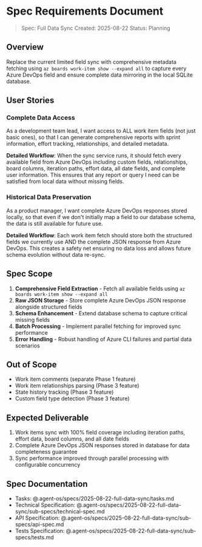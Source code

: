 # Spec Requirements Document

> Spec: Full Data Sync
> Created: 2025-08-22
> Status: Planning

## Overview

Replace the current limited field sync with comprehensive metadata fetching using `az boards work-item show --expand all` to capture every Azure DevOps field and ensure complete data mirroring in the local SQLite database.

## User Stories

### Complete Data Access

As a development team lead, I want access to ALL work item fields (not just basic ones), so that I can generate comprehensive reports with sprint information, effort tracking, relationships, and detailed metadata.

**Detailed Workflow**: When the sync service runs, it should fetch every available field from Azure DevOps including custom fields, relationships, board columns, iteration paths, effort data, all date fields, and complete user information. This ensures that any report or query I need can be satisfied from local data without missing fields.

### Historical Data Preservation

As a product manager, I want complete Azure DevOps responses stored locally, so that even if we don't initially map a field to our database schema, the data is still available for future use.

**Detailed Workflow**: Each work item fetch should store both the structured fields we currently use AND the complete JSON response from Azure DevOps. This creates a safety net ensuring no data loss and allows future schema evolution without data re-sync.

## Spec Scope

1. **Comprehensive Field Extraction** - Fetch all available fields using `az boards work-item show --expand all`
2. **Raw JSON Storage** - Store complete Azure DevOps JSON response alongside structured fields
3. **Schema Enhancement** - Extend database schema to capture critical missing fields
4. **Batch Processing** - Implement parallel fetching for improved sync performance
5. **Error Handling** - Robust handling of Azure CLI failures and partial data scenarios

## Out of Scope

- Work item comments (separate Phase 1 feature)
- Work item relationships parsing (Phase 3 feature)
- State history tracking (Phase 3 feature)
- Custom field type detection (Phase 3 feature)

## Expected Deliverable

1. Work items sync with 100% field coverage including iteration paths, effort data, board columns, and all date fields
2. Complete Azure DevOps JSON responses stored in database for data completeness guarantee
3. Sync performance improved through parallel processing with configurable concurrency

## Spec Documentation

- Tasks: @.agent-os/specs/2025-08-22-full-data-sync/tasks.md
- Technical Specification: @.agent-os/specs/2025-08-22-full-data-sync/sub-specs/technical-spec.md
- API Specification: @.agent-os/specs/2025-08-22-full-data-sync/sub-specs/api-spec.md
- Tests Specification: @.agent-os/specs/2025-08-22-full-data-sync/sub-specs/tests.md

